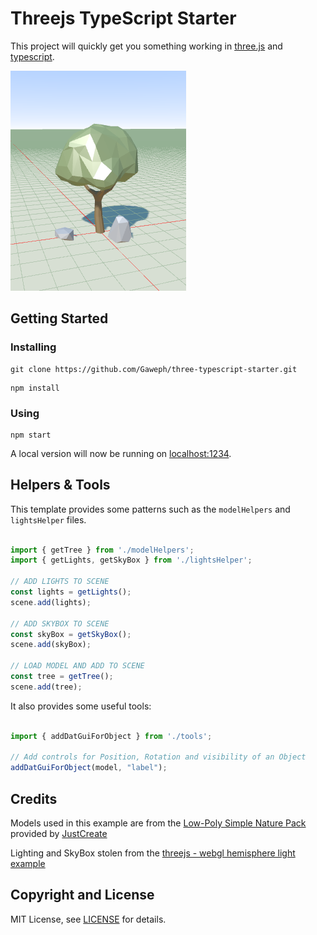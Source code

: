 
# Threejs TypeScript Starter

This project will quickly get you something working in [three.js](https://threejs.org/) and [typescript](https://www.typescriptlang.org/).


![Demo Screenshot](/screenshot.png?raw=true)
## Getting Started

### Installing

```
git clone https://github.com/Gaweph/three-typescript-starter.git
```

```
npm install
```

### Using

```
npm start
```

A local version will now be running on [localhost:1234](http://localhost:1234).

## Helpers & Tools

This template provides some patterns such as the `modelHelpers` and `lightsHelper` files.

```typescript

import { getTree } from './modelHelpers';
import { getLights, getSkyBox } from './lightsHelper';

// ADD LIGHTS TO SCENE
const lights = getLights();
scene.add(lights);

// ADD SKYBOX TO SCENE
const skyBox = getSkyBox();
scene.add(skyBox);

// LOAD MODEL AND ADD TO SCENE
const tree = getTree();
scene.add(tree);

```

It also provides some useful tools:

```typescript

import { addDatGuiForObject } from './tools';

// Add controls for Position, Rotation and visibility of an Object
addDatGuiForObject(model, "label");

```

## Credits

Models used in this example are from the [Low-Poly Simple Nature Pack](https://assetstore.unity.com/packages/3d/environments/landscapes/low-poly-simple-nature-pack-162153) provided by [JustCreate](https://assetstore.unity.com/publishers/44390)

Lighting and SkyBox stolen from the [threejs - webgl hemisphere light example](https://threejs.org/examples/?q=light#webgl_lights_hemisphere) 

## Copyright and License

MIT License, see [LICENSE](LICENSE) for details.
